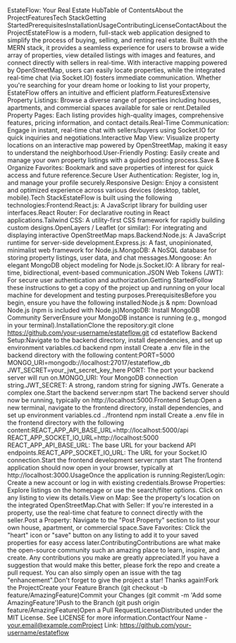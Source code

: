 EstateFlow: Your Real Estate HubTable of ContentsAbout the ProjectFeaturesTech StackGetting StartedPrerequisitesInstallationUsageContributingLicenseContactAbout the ProjectEstateFlow is a modern, full-stack web application designed to simplify the process of buying, selling, and renting real estate. Built with the MERN stack, it provides a seamless experience for users to browse a wide array of properties, view detailed listings with images and features, and connect directly with sellers in real-time. With interactive mapping powered by OpenStreetMap, users can easily locate properties, while the integrated real-time chat (via Socket.IO) fosters immediate communication. Whether you're searching for your dream home or looking to list your property, EstateFlow offers an intuitive and efficient platform.FeaturesExtensive Property Listings: Browse a diverse range of properties including houses, apartments, and commercial spaces available for sale or rent.Detailed Property Pages: Each listing provides high-quality images, comprehensive features, pricing information, and contact details.Real-Time Communication: Engage in instant, real-time chat with sellers/buyers using Socket.IO for quick inquiries and negotiations.Interactive Map View: Visualize property locations on an interactive map powered by OpenStreetMap, making it easy to understand the neighborhood.User-Friendly Posting: Easily create and manage your own property listings with a guided posting process.Save & Organize Favorites: Bookmark and save properties of interest for quick access and future reference.Secure User Authentication: Register, log in, and manage your profile securely.Responsive Design: Enjoy a consistent and optimized experience across various devices (desktop, tablet, mobile).Tech StackEstateFlow is built using the following technologies:Frontend:React.js: A JavaScript library for building user interfaces.React Router: For declarative routing in React applications.Tailwind CSS: A utility-first CSS framework for rapidly building custom designs.OpenLayers / Leaflet (or similar): For integrating and displaying interactive OpenStreetMap maps.Backend:Node.js: A JavaScript runtime for server-side development.Express.js: A fast, unopinionated, minimalist web framework for Node.js.MongoDB: A NoSQL database for storing property listings, user data, and chat messages.Mongoose: An elegant MongoDB object modeling for Node.js.Socket.IO: A library for real-time, bidirectional, event-based communication.JSON Web Tokens (JWT): For secure user authentication and authorization.Getting StartedFollow these instructions to get a copy of the project up and running on your local machine for development and testing purposes.PrerequisitesBefore you begin, ensure you have the following installed:Node.js & npm: Download Node.js (npm is included with Node.js)MongoDB: Install MongoDB Community ServerEnsure your MongoDB instance is running (e.g., mongod in your terminal).InstallationClone the repository:git clone https://github.com/your-username/estateflow.git
cd estateflow
Backend Setup:Navigate to the backend directory, install dependencies, and set up environment variables.cd backend
npm install
Create a .env file in the backend directory with the following content:PORT=5000
MONGO_URI=mongodb://localhost:27017/estateflow_db
JWT_SECRET=your_jwt_secret_key_here
PORT: The port your backend server will run on.MONGO_URI: Your MongoDB connection string.JWT_SECRET: A strong, random string for signing JWTs. Generate a complex one.Start the backend server:npm start
The backend server should now be running, typically on http://localhost:5000.Frontend Setup:Open a new terminal, navigate to the frontend directory, install dependencies, and set up environment variables.cd ../frontend
npm install
Create a .env file in the frontend directory with the following content:REACT_APP_API_BASE_URL=http://localhost:5000/api
REACT_APP_SOCKET_IO_URL=http://localhost:5000
REACT_APP_API_BASE_URL: The base URL for your backend API endpoints.REACT_APP_SOCKET_IO_URL: The URL for your Socket.IO connection.Start the frontend development server:npm start
The frontend application should now open in your browser, typically at http://localhost:3000.UsageOnce the application is running:Register/Login: Create a new account or log in with existing credentials.Browse Properties: Explore listings on the homepage or use the search/filter options. Click on any listing to view its details.View on Map: See the property's location on the integrated OpenStreetMap.Chat with Seller: If you're interested in a property, use the real-time chat feature to connect directly with the seller.Post a Property: Navigate to the "Post Property" section to list your own house, apartment, or commercial space.Save Favorites: Click the "heart" icon or "save" button on any listing to add it to your saved properties for easy access later.ContributingContributions are what make the open-source community such an amazing place to learn, inspire, and create. Any contributions you make are greatly appreciated.If you have a suggestion that would make this better, please fork the repo and create a pull request. You can also simply open an issue with the tag "enhancement".Don't forget to give the project a star! Thanks again!Fork the ProjectCreate your Feature Branch (git checkout -b feature/AmazingFeature)Commit your Changes (git commit -m 'Add some AmazingFeature')Push to the Branch (git push origin feature/AmazingFeature)Open a Pull RequestLicenseDistributed under the MIT License. See LICENSE for more information.ContactYour Name - your.email@example.comProject Link: https://github.com/your-username/estateflow
